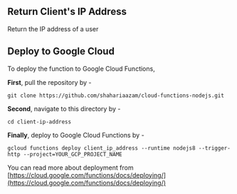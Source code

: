 ## Return Client's IP Address

Return the IP address of a user

## Deploy to Google Cloud

To deploy the function to Google Cloud Functions,

**First**, pull the repository by -

`git clone https://github.com/shahariaazam/cloud-functions-nodejs.git`

**Second**, navigate to this directory by -

`cd client-ip-address`

**Finally**, deploy to Google Cloud Functions by -

`gcloud functions deploy client_ip_address --runtime nodejs8 --trigger-http --project=YOUR_GCP_PROJECT_NAME`

You can read more about deployment from [https://cloud.google.com/functions/docs/deploying/](https://cloud.google.com/functions/docs/deploying/)